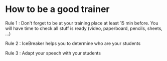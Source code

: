 # How to be a good trainer

Rule 1 : Don't forget to be at your training place at least 15 min before. You will have time to check all stuff is ready \(video, paperboard, pencils, sheets, ...\)

Rule 2 :  IceBreaker helps you to determine who are your students

Rule 3 : Adapt your speech with your students

